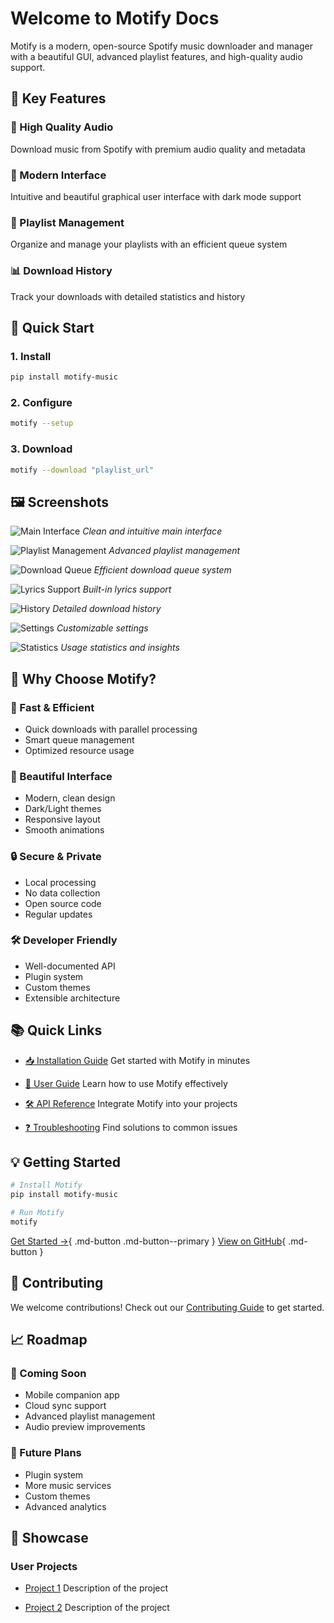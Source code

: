 # Welcome to Motify Docs

Motify is a modern, open-source Spotify music downloader and manager with a beautiful GUI, advanced playlist features, and high-quality audio support.

## 🚀 Key Features

### 🎵 High Quality Audio
Download music from Spotify with premium audio quality and metadata

### 🎨 Modern Interface
Intuitive and beautiful graphical user interface with dark mode support

### 📱 Playlist Management
Organize and manage your playlists with an efficient queue system

### 📊 Download History
Track your downloads with detailed statistics and history

## 🎯 Quick Start

<div class="grid quick-start" markdown>

### 1. Install
```bash
pip install motify-music
```

### 2. Configure
```bash
motify --setup
```

### 3. Download
```bash
motify --download "playlist_url"
```

</div>

## 🖼️ Screenshots

![Main Interface](../assets/images/screenshots/main-interface.png)
*Clean and intuitive main interface*

![Playlist Management](../assets/images/screenshots/playlist-management.png)
*Advanced playlist management*

![Download Queue](../assets/images/screenshots/download-queue.png)
*Efficient download queue system*

![Lyrics Support](../assets/images/screenshots/lyrics-support.png)
*Built-in lyrics support*

![History](../assets/images/screenshots/history.png)
*Detailed download history*

![Settings](../assets/images/screenshots/settings.png)
*Customizable settings*

![Statistics](../assets/images/screenshots/statistics.png)
*Usage statistics and insights*

## 🌟 Why Choose Motify?

<div class="grid features" markdown>

### 🚀 Fast & Efficient
- Quick downloads with parallel processing
- Smart queue management
- Optimized resource usage

### 🎨 Beautiful Interface
- Modern, clean design
- Dark/Light themes
- Responsive layout
- Smooth animations

### 🔒 Secure & Private
- Local processing
- No data collection
- Open source code
- Regular updates

### 🛠️ Developer Friendly
- Well-documented API
- Plugin system
- Custom themes
- Extensible architecture

</div>

## 📚 Quick Links

- [📥 Installation Guide](installation.md)
  Get started with Motify in minutes

- [📖 User Guide](usage.md)
  Learn how to use Motify effectively

- [🛠️ API Reference](api.md)
  Integrate Motify into your projects

- [❓ Troubleshooting](troubleshooting.md)
  Find solutions to common issues

## 💡 Getting Started

```bash
# Install Motify
pip install motify-music

# Run Motify
motify
```

[Get Started →](installation.md){ .md-button .md-button--primary }
[View on GitHub](https://github.com/mosh3eb/motify){ .md-button }

## 🤝 Contributing

We welcome contributions! Check out our [Contributing Guide](contributing.md) to get started.

## 📈 Roadmap

<div class="grid roadmap" markdown>

### 🚀 Coming Soon
- Mobile companion app
- Cloud sync support
- Advanced playlist management
- Audio preview improvements

### 🎯 Future Plans
- Plugin system
- More music services
- Custom themes
- Advanced analytics

</div>

## 🌟 Showcase

<div class="grid showcase" markdown>

### User Projects
- [Project 1](https://github.com/user/project1)
  Description of the project

- [Project 2](https://github.com/user/project2)
  Description of the project

</div>